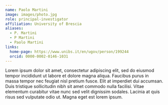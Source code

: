 ```yaml
---
name: Paolo Martini
image: images/photo.jpg
role: principal-investigator
affiliation: University of Brescia
aliases:
  - P. Martini
  - P Martini
  - Paolo Martini
links:
  home-page: https://www.unibs.it/en/ugov/person/199244
  orcid: 0000-0002-0146-1031
---
```


Lorem ipsum dolor sit amet, consectetur adipiscing elit, sed do eiusmod tempor incididunt ut labore et dolore magna aliqua.
Faucibus purus in massa tempor nec feugiat nisl pretium fusce.
Elit at imperdiet dui accumsan.
Duis tristique sollicitudin nibh sit amet commodo nulla facilisi.
Vitae elementum curabitur vitae nunc sed velit dignissim sodales.
Lacinia at quis risus sed vulputate odio ut.
Magna eget est lorem ipsum.
